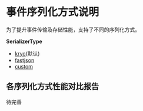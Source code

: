 # 事件序列化方式说明
为了提升事件传输及存储性能，支持了不同的序列化方式。  
  
**SerializerType**  
- [kryo](/zh-cn/aggdocs/tutorial/serializer/kryo.html)(默认)  
- [fastjson](/zh-cn/aggdocs/tutorial/serializer/fastjson.html)  
- [custom](/zh-cn/aggdocs/tutorial/serializer/custom.html)   

## 各序列化方式性能对比报告  
待完善  
